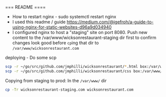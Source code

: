 === README ====
- How to restart nginx - sudo systemctl restart nginx
- I used this readme / guide https://medium.com/@jgefroh/a-guide-to-using-nginx-for-static-websites-d96a9d034940
- I configured nginx to host a "staging" site on port 8080. Push new content to the /var/www/wicksonrestaurant-staging dir first to confirm changes look good before `cp`ing that dir to `/var/www/wicksonrestaurant.com`

deploying - 
Do some scp
```bash
scp -r ~/go/src/github.com/jmphilli/wicksonrestaurant/*.html box:/var/www/wicksonrestaurant-staging.com/
scp -r ~/go/src/github.com/jmphilli/wicksonrestaurant/css box:/var/www/wicksonrestaurant-staging.com/
```

Copying from staging to prod:
In the `/var/www/` dir
```bash
cp -Tr wicksonrestaurant-staging.com wicksonrestaurant.com
```
